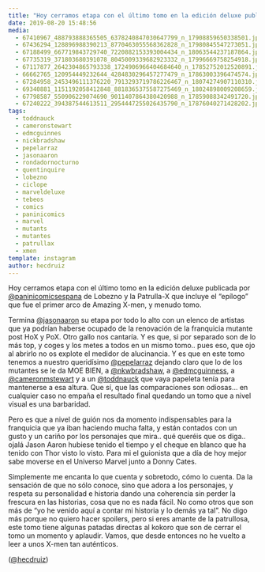 ```yaml
---
title: "Hoy cerramos etapa con el último tomo en la edición deluxe publicada por @paninicomicsespana de Lobezno y la Patrulla-X que incluye el “epílogo” que fue el primer arco de Amazing X-men"
date: 2019-08-20 15:48:56
media: 
  - 67410967_488793888365505_6378240847030647799_n_17908859650338501.jpg
  - 67436294_128896988390213_8770463055568362828_n_17980845547273051.jpg
  - 67188499_667719843729740_7220882153393004434_n_18063544237187864.jpg
  - 67735319_371803680391078_8045009339682923332_n_17996669758254918.jpg
  - 67117877_2642304865793338_1724906966404684640_n_17852752012520891.jpg
  - 66662765_120954449232644_4284830296457277479_n_17863003396474574.jpg
  - 67284958_2453496111376220_7913293719786226467_n_18074274907110310.jpg
  - 69340881_1151192058412848_8818365375587275469_n_18024898009208659.jpg
  - 67798587_550906229074690_9011407864380420988_n_17859088342491720.jpg
  - 67240222_394387544613511_2954447255026435790_n_17876040271428202.jpg
tags: 
  - toddnauck
  - cameronstewart
  - edmcguinnes
  - nickbradshaw
  - pepelarraz
  - jasonaaron
  - rondadornocturno
  - quentinquire
  - lobezno
  - ciclope
  - marveldeluxe
  - tebeos
  - comics
  - paninicomics
  - marvel
  - mutants
  - mutantes
  - patrullax
  - xmen
template: instagram
author: hecdruiz
---
```


Hoy cerramos etapa con el último tomo en la edición deluxe publicada por [@paninicomicsespana](https://instagram.com/paninicomicsespana) de Lobezno y la Patrulla-X que incluye el “epílogo” que fue el primer arco de Amazing X-men, y menudo tomo.


Termina [@jasonaaron](https://instagram.com/jasonaaron) su etapa por todo lo alto con un elenco de artistas que ya podrían haberse ocupado de la renovación de la franquicia mutante post HoX y PoX. Otro gallo nos cantaría. Y es que, si por separado son de lo más top, y coges y los metes a todos en un mismo tomo.. pues eso, que ojo al abrirlo no os explote el medidor de alucinancia. Y es que en este tomo tenemos a nuestro queridísimo [@pepelarraz](https://instagram.com/pepelarraz) dejando claro que lo de los mutantes se le da MOE BIEN, a [@nkwbradshaw](https://instagram.com/nkwbradshaw), a [@edmcguinness](https://instagram.com/edmcguinness), a [@cameronmstewart](https://instagram.com/cameronmstewart) y a un [@toddnauck](https://instagram.com/toddnauck) que vaya papeleta tenía para mantenerse a esa altura. Que sí, que las comparaciones son odiosas… en cualquier caso no empaña el resultado final quedando un tomo que a nivel visual es una barbaridad.


Pero es que a nivel de guión nos da momento indispensables para la franquicia que ya iban haciendo mucha falta, y están contados con un gusto y un cariño por los personajes que mira.. qué queréis que os diga.. ojalá Jason Aaron hubiese tenido el tiempo y el cheque en blanco que ha tenido con Thor visto lo visto. Para mi el guionista que a día de hoy mejor sabe moverse en el Universo Marvel junto a Donny Cates.


Simplemente me encanta lo que cuenta y sobretodo, cómo lo cuenta. Da la sensación de que no sólo conoce, sino que adora a los personajes, y respeta su personalidad e historia dando una coherencia sin perder la frescura en las historias, cosa que no es nada fácil. No como otros que son más de “yo he venido aquí a contar mi historia y lo demás ya tal”. No digo más porque no quiero hacer spoilers, pero si eres amante de la patrullosa, este tomo tiene algunas patadas directas al kokoro que son de cerrar el tomo un momento y aplaudir. Vamos, que desde entonces no he vuelto a leer a unos X-men tan auténticos.


([@hecdruiz](https://instagram.com/hecdruiz))



